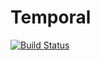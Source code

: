 # Temporal

[![Build Status](https://travis-ci.org/dysonance/Temporal.jl.svg?branch=master)](https://travis-ci.org/dysonance/Temporal.jl)
